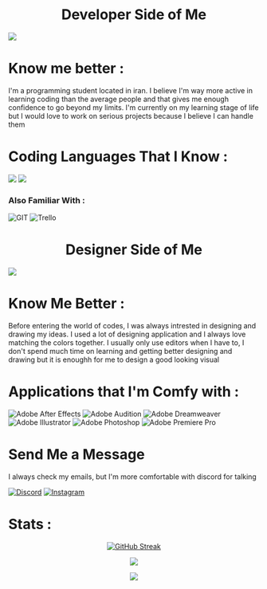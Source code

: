 <h1 align="center">Developer Side of Me</h1>

<img src="https://wallpapercave.com/wp/wp10474992.png">

<h1>Know me better :</h1>

I'm a programming student located in iran. I believe I'm way more active in learning coding than the average people and that gives me enough confidence to go beyond my limits. I'm currently on my learning stage of life but I would love to work on serious projects because I believe I can handle them 

<h1>Coding Languages That I Know : </h1>

<div display="flex" margin="0">

<img src="https://camo.githubusercontent.com/e6b67b27998fca3bccf4c0ee479fc8f9de09d91f389cccfbe6cb1e29c10cfbd7/68747470733a2f2f696d672e736869656c64732e696f2f62616467652f637373332d2532333135373242362e7376673f7374796c653d666f722d7468652d6261646765266c6f676f3d63737333266c6f676f436f6c6f723d7768697465">
<img src="https://camo.githubusercontent.com/49fbb99f92674cc6825349b154b65aaf4064aec465d61e8e1f9fb99da3d922a1/68747470733a2f2f696d672e736869656c64732e696f2f62616467652f68746d6c352d2532334533344632362e7376673f7374796c653d666f722d7468652d6261646765266c6f676f3d68746d6c35266c6f676f436f6c6f723d7768697465">

<h3>Also Familiar With : </h3>

![GIT](https://img.shields.io/badge/Git-fc6d26?style=for-the-badge&logo=git&logoColor=white) ![Trello](https://img.shields.io/badge/Trello-%23026AA7.svg?style=for-the-badge&logo=Trello&logoColor=white)


<h1 align="center">Designer Side of Me</h1>

<img src="https://i.pinimg.com/originals/99/8e/05/998e055aba57c24138220937cc5166ab.gif">

</div>

<h1>Know Me Better :</h1>

Before entering the world of codes, I was always intrested in designing and drawing my ideas. I used a lot of designing application and I always love matching the colors together. I usually only use editors when I have to, I don't spend much time on learning and getting better designing and drawing but it is enoughh for me to design a good looking visual

<h1>Applications that I'm Comfy with : </h1>

![Adobe After Effects](https://img.shields.io/badge/Adobe%20After%20Effects-9999FF.svg?style=for-the-badge&logo=Adobe%20After%20Effects&logoColor=white) ![Adobe Audition](https://img.shields.io/badge/Adobe%20Audition-9999FF.svg?style=for-the-badge&logo=Adobe%20Audition&logoColor=white) ![Adobe Dreamweaver](https://img.shields.io/badge/Adobe%20Dreamweaver-FF61F6.svg?style=for-the-badge&logo=Adobe%20Dreamweaver&logoColor=white) ![Adobe Illustrator](https://img.shields.io/badge/adobeillustrator-%23FF9A00.svg?style=for-the-badge&logo=adobeillustrator&logoColor=white) ![Adobe Photoshop](https://img.shields.io/badge/adobephotoshop-%2331A8FF.svg?style=for-the-badge&logo=adobephotoshop&logoColor=white) ![Adobe Premiere Pro](https://img.shields.io/badge/Adobe%20Premiere%20Pro-9999FF.svg?style=for-the-badge&logo=Adobe%20Premiere%20Pro&logoColor=white)

<h1 align="left">Send Me a Message</h1>

I always check my emails, but I'm more comfortable with discord for talking 

[![Discord](https://img.shields.io/badge/Discord-%237289DA.svg?logo=discord&logoColor=white)](https://discord.gg/netions) [![Instagram](https://img.shields.io/badge/Instagram-%23E4405F.svg?logo=Instagram&logoColor=white)](https://instagram.com/thenetions) 

<h1>Stats :</h1>

<div align="center">
  
  [![GitHub Streak](https://github-readme-streak-stats.herokuapp.com?user=thenetions&theme=dark-smoky&hide_border=true&border_radius=0)](https://git.io/streak-stats)

 [![](https://visitcount.itsvg.in/api?id=thenetions&label=Profile%20Views&color=12&icon=0&pretty=true)](https://visitcount.itsvg.in)

 ![](https://komarev.com/ghpvc/?username=TheNetions&color=29bbff)
  
</div>
